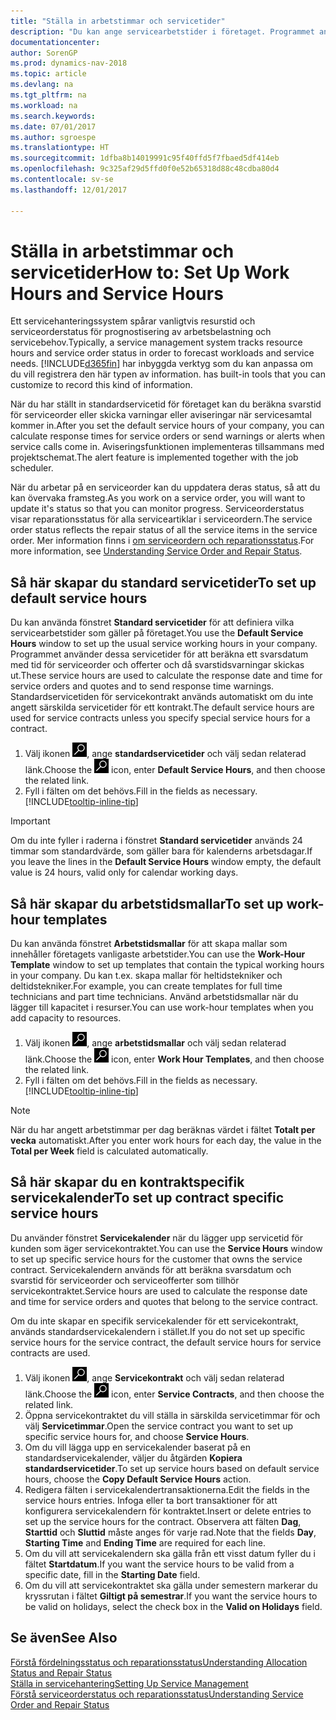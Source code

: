 ```yaml
---
title: "Ställa in arbetstimmar och servicetider"
description: "Du kan ange servicearbetstider i företaget. Programmet använder dessa servicetider för att beräkna ett svarsdatum med tid för serviceorder och offerter och då svarstidsvarningar skickas ut."
documentationcenter: 
author: SorenGP
ms.prod: dynamics-nav-2018
ms.topic: article
ms.devlang: na
ms.tgt_pltfrm: na
ms.workload: na
ms.search.keywords: 
ms.date: 07/01/2017
ms.author: sgroespe
ms.translationtype: HT
ms.sourcegitcommit: 1dfba8b14019991c95f40ffd5f7fbaed5df414eb
ms.openlocfilehash: 9c325af29d5ffd0f0e52b65318d88c48cdba80d4
ms.contentlocale: sv-se
ms.lasthandoff: 12/01/2017

---
```

# <a name="how-to-set-up-work-hours-and-service-hours"></a><span data-ttu-id="fd27b-104">Ställa in arbetstimmar och servicetider</span><span class="sxs-lookup"><span data-stu-id="fd27b-104">How to: Set Up Work Hours and Service Hours</span></span>
<span data-ttu-id="fd27b-105">Ett servicehanteringssystem spårar vanligtvis resurstid och serviceorderstatus för prognostisering av arbetsbelastning och servicebehov.</span><span class="sxs-lookup"><span data-stu-id="fd27b-105">Typically, a service management system tracks resource hours and service order status in order to forecast workloads and service needs.</span></span> [!INCLUDE[d365fin](includes/d365fin_md.md)]<span data-ttu-id="fd27b-106"> har inbyggda verktyg som du kan anpassa om du vill registrera den här typen av information.</span><span class="sxs-lookup"><span data-stu-id="fd27b-106"> has built-in tools that you can customize to record this kind of information.</span></span>  
  
<span data-ttu-id="fd27b-107">När du har ställt in standardservicetid för företaget kan du beräkna svarstid för serviceorder eller skicka varningar eller aviseringar när servicesamtal kommer in.</span><span class="sxs-lookup"><span data-stu-id="fd27b-107">After you set the default service hours of your company, you can calculate response times for service orders or send warnings or alerts when service calls come in.</span></span> <span data-ttu-id="fd27b-108">Aviseringsfunktionen implementeras tillsammans med projektschemat.</span><span class="sxs-lookup"><span data-stu-id="fd27b-108">The alert feature is implemented together with the job scheduler.</span></span>   
  
<span data-ttu-id="fd27b-109">När du arbetar på en serviceorder kan du uppdatera deras status, så att du kan övervaka framsteg.</span><span class="sxs-lookup"><span data-stu-id="fd27b-109">As you work on a service order, you will want to update it's status so that you can monitor progress.</span></span> <span data-ttu-id="fd27b-110">Serviceorderstatus visar reparationsstatus för alla serviceartiklar i serviceordern.</span><span class="sxs-lookup"><span data-stu-id="fd27b-110">The service order status reflects the repair status of all the service items in the service order.</span></span> <span data-ttu-id="fd27b-111">Mer information finns i [om serviceordern och reparationsstatus](service-order-repair-status.md).</span><span class="sxs-lookup"><span data-stu-id="fd27b-111">For more information, see [Understanding Service Order and Repair Status](service-order-repair-status.md).</span></span> 

## <a name="to-set-up-default-service-hours"></a><span data-ttu-id="fd27b-112">Så här skapar du standard servicetider</span><span class="sxs-lookup"><span data-stu-id="fd27b-112">To set up default service hours</span></span>  
<span data-ttu-id="fd27b-113">Du kan använda fönstret **Standard servicetider** för att definiera vilka servicearbetstider som gäller på företaget.</span><span class="sxs-lookup"><span data-stu-id="fd27b-113">You use the **Default Service Hours** window to set up the usual service working hours in your company.</span></span> <span data-ttu-id="fd27b-114">Programmet använder dessa servicetider för att beräkna ett svarsdatum med tid för serviceorder och offerter och då svarstidsvarningar skickas ut.</span><span class="sxs-lookup"><span data-stu-id="fd27b-114">These service hours are used to calculate the response date and time for service orders and quotes and to send response time warnings.</span></span> <span data-ttu-id="fd27b-115">Standardservicetiden för servicekontrakt används automatiskt om du inte angett särskilda servicetider för ett kontrakt.</span><span class="sxs-lookup"><span data-stu-id="fd27b-115">The default service hours are used for service contracts unless you specify special service hours for a contract.</span></span>  
  
1. <span data-ttu-id="fd27b-116">Välj ikonen ![Söka efter sida eller rapport](media/ui-search/search_small.png "ikonen Söka efter sida eller rapport"), ange **standardservicetider** och välj sedan relaterad länk.</span><span class="sxs-lookup"><span data-stu-id="fd27b-116">Choose the ![Search for Page or Report](media/ui-search/search_small.png "Search for Page or Report icon") icon, enter **Default Service Hours**, and then choose the related link.</span></span>  
2. <span data-ttu-id="fd27b-117">Fyll i fälten om det behövs.</span><span class="sxs-lookup"><span data-stu-id="fd27b-117">Fill in the fields as necessary.</span></span> [!INCLUDE[tooltip-inline-tip](includes/tooltip-inline-tip_md.md)]  
  
> [!IMPORTANT]  
>  <span data-ttu-id="fd27b-118">Om du inte fyller i raderna i fönstret **Standard servicetider** används 24 timmar som standardvärde, som gäller bara för kalenderns arbetsdagar.</span><span class="sxs-lookup"><span data-stu-id="fd27b-118">If you leave the lines in the **Default Service Hours** window empty, the default value is 24 hours, valid only for calendar working days.</span></span>  
  
## <a name="to-set-up-work-hour-templates"></a><span data-ttu-id="fd27b-119">Så här skapar du arbetstidsmallar</span><span class="sxs-lookup"><span data-stu-id="fd27b-119">To set up work-hour templates</span></span>
<span data-ttu-id="fd27b-120">Du kan använda fönstret **Arbetstidsmallar** för att skapa mallar som innehåller företagets vanligaste arbetstider.</span><span class="sxs-lookup"><span data-stu-id="fd27b-120">You can use the **Work-Hour Template** window to set up templates that contain the typical working hours in your company.</span></span> <span data-ttu-id="fd27b-121">Du kan t.ex. skapa mallar för heltidstekniker och deltidstekniker.</span><span class="sxs-lookup"><span data-stu-id="fd27b-121">For example, you can create templates for full time technicians and part time technicians.</span></span> <span data-ttu-id="fd27b-122">Använd arbetstidsmallar när du lägger till kapacitet i resurser.</span><span class="sxs-lookup"><span data-stu-id="fd27b-122">You can use work-hour templates when you add capacity to resources.</span></span>  
  
1. <span data-ttu-id="fd27b-123">Välj ikonen ![Söka efter sida eller rapport](media/ui-search/search_small.png "ikonen Söka efter sida eller rapport"), ange **arbetstidsmallar** och välj sedan relaterad länk.</span><span class="sxs-lookup"><span data-stu-id="fd27b-123">Choose the ![Search for Page or Report](media/ui-search/search_small.png "Search for Page or Report icon") icon, enter **Work Hour Templates**, and then choose the related link.</span></span>  
2. <span data-ttu-id="fd27b-124">Fyll i fälten om det behövs.</span><span class="sxs-lookup"><span data-stu-id="fd27b-124">Fill in the fields as necessary.</span></span> [!INCLUDE[tooltip-inline-tip](includes/tooltip-inline-tip_md.md)]  
  
> [!Note]
> <span data-ttu-id="fd27b-125">När du har angett arbetstimmar per dag beräknas värdet i fältet **Totalt per vecka** automatiskt.</span><span class="sxs-lookup"><span data-stu-id="fd27b-125">After you enter work hours for each day, the value in the **Total per Week** field is calculated automatically.</span></span>  

## <a name="to-set-up-contract-specific-service-hours"></a><span data-ttu-id="fd27b-126">Så här skapar du en kontraktspecifik servicekalender</span><span class="sxs-lookup"><span data-stu-id="fd27b-126">To set up contract specific service hours</span></span>  
<span data-ttu-id="fd27b-127">Du använder fönstret **Servicekalender** när du lägger upp servicetid för kunden som äger servicekontraktet.</span><span class="sxs-lookup"><span data-stu-id="fd27b-127">You can use the **Service Hours** window to set up specific service hours for the customer that owns the service contract.</span></span> <span data-ttu-id="fd27b-128">Servicekalendern används för att beräkna svarsdatum och svarstid för serviceorder och serviceofferter som tillhör servicekontraktet.</span><span class="sxs-lookup"><span data-stu-id="fd27b-128">Service hours are used to calculate the response date and time for service orders and quotes that belong to the service contract.</span></span>  
  
<span data-ttu-id="fd27b-129">Om du inte skapar en specifik servicekalender för ett servicekontrakt, används standardservicekalendern i stället.</span><span class="sxs-lookup"><span data-stu-id="fd27b-129">If you do not set up specific service hours for the service contract, the default service hours for service contracts are used.</span></span>  
  
1. <span data-ttu-id="fd27b-130">Välj ikonen ![Söka efter sida eller rapport](media/ui-search/search_small.png "ikonen Söka efter sida eller rapport"), ange **Servicekontrakt** och välj sedan relaterad länk.</span><span class="sxs-lookup"><span data-stu-id="fd27b-130">Choose the ![Search for Page or Report](media/ui-search/search_small.png "Search for Page or Report icon") icon, enter **Service Contracts**, and then choose the related link.</span></span>  
2. <span data-ttu-id="fd27b-131">Öppna servicekontraktet du vill ställa in särskilda servicetimmar för och välj **Servicetimmar**.</span><span class="sxs-lookup"><span data-stu-id="fd27b-131">Open the service contract you want to set up specific service hours for, and choose **Service Hours**.</span></span>  
4. <span data-ttu-id="fd27b-132">Om du vill lägga upp en servicekalender baserat på en standardservicekalender, väljer du åtgärden **Kopiera standardservicetider**.</span><span class="sxs-lookup"><span data-stu-id="fd27b-132">To set up service hours based on default service hours, choose the **Copy Default Service Hours** action.</span></span>  
5. <span data-ttu-id="fd27b-133">Redigera fälten i servicekalendertransaktionerna.</span><span class="sxs-lookup"><span data-stu-id="fd27b-133">Edit the fields in the service hours entries.</span></span> <span data-ttu-id="fd27b-134">Infoga eller ta bort transaktioner för att konfigurera servicekalendern för kontraktet.</span><span class="sxs-lookup"><span data-stu-id="fd27b-134">Insert or delete entries to set up the service hours for the contract.</span></span> <span data-ttu-id="fd27b-135">Observera att fälten **Dag**, **Starttid** och **Sluttid** måste anges för varje rad.</span><span class="sxs-lookup"><span data-stu-id="fd27b-135">Note that the fields **Day**, **Starting Time** and **Ending Time** are required for each line.</span></span>  
6. <span data-ttu-id="fd27b-136">Om du vill att servicekalendern ska gälla från ett visst datum fyller du i fältet **Startdatum**.</span><span class="sxs-lookup"><span data-stu-id="fd27b-136">If you want the service hours to be valid from a specific date, fill in the **Starting Date** field.</span></span>  
7. <span data-ttu-id="fd27b-137">Om du vill att servicekontraktet ska gälla under semestern markerar du kryssrutan i fältet **Giltigt på semestrar**.</span><span class="sxs-lookup"><span data-stu-id="fd27b-137">If you want the service hours to be valid on holidays, select the check box in the **Valid on Holidays** field.</span></span>  

## <a name="see-also"></a><span data-ttu-id="fd27b-138">Se även</span><span class="sxs-lookup"><span data-stu-id="fd27b-138">See Also</span></span>  
[<span data-ttu-id="fd27b-139">Förstå fördelningsstatus och reparationsstatus</span><span class="sxs-lookup"><span data-stu-id="fd27b-139">Understanding Allocation Status and Repair Status</span></span>](service-allocation-status-and-repair-status.md)  
[<span data-ttu-id="fd27b-140">Ställa in servicehantering</span><span class="sxs-lookup"><span data-stu-id="fd27b-140">Setting Up Service Management</span></span>](service-setup-service.md)  
[<span data-ttu-id="fd27b-141">Förstå serviceorderstatus och reparationsstatus</span><span class="sxs-lookup"><span data-stu-id="fd27b-141">Understanding Service Order and Repair Status</span></span>](service-order-repair-status.md)  

